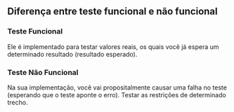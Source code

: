 ## Diferença entre teste funcional e não funcional

### Teste Funcional
Ele é implementado para testar valores reais, os quais você já espera um determinado resultado (resultado esperado).

### Teste Não Funcional
Na sua implementação, você vai propositalmente causar uma falha no teste (esperando que o teste 
aponte o erro). Testar as restrições de determinado trecho.